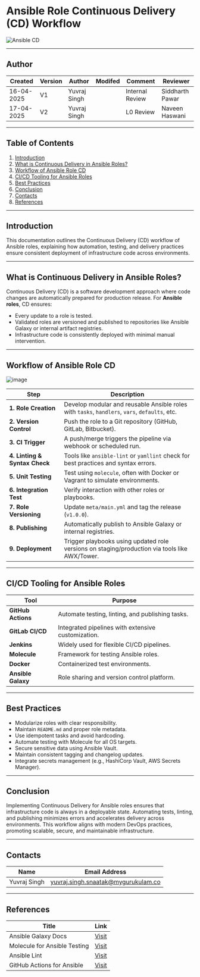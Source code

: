 
# **Ansible Role Continuous Delivery (CD) Workflow**

![Ansible CD](https://encrypted-tbn0.gstatic.com/images?q=tbn:ANd9GcRq_O1FjIawwNmP3cWpwCjJWTjBTMtuVNxAZqVa43wSbiItXY9-fb_jgZwlV0Wr_E47qw&usqp=CAU)

---
## Author
| Created     | Version | Author        | Modifed | Comment           | Reviewer         |
|-------------|---------|---------------|-------|------------|------------------|
| 16-04-2025  | V1      | Yuvraj Singh |  | Internal Review   | Siddharth Pawar  |
| 17-04-2025  | V2     | Yuvraj Singh  |  |   L0 Review     | Naveen Haswani  |


---

## **Table of Contents**

1. [Introduction](#introduction)  
2. [What is Continuous Delivery in Ansible Roles?](#what-is-continuous-delivery-in-ansible-roles)  
3. [Workflow of Ansible Role CD](#workflow-of-ansible-role-cd)  
4. [CI/CD Tooling for Ansible Roles](#cicd-tooling-for-ansible-roles)  
5. [Best Practices](#best-practices)  
6. [Conclusion](#conclusion)  
7. [Contacts](#contacts)  
8. [References](#references)  

---

## **Introduction**

This documentation outlines the Continuous Delivery (CD) workflow of Ansible roles, explaining how automation, testing, and delivery practices ensure consistent deployment of infrastructure code across environments.

---

## **What is Continuous Delivery in Ansible Roles?**

Continuous Delivery (CD) is a software development approach where code changes are automatically prepared for production release. For **Ansible roles**, CD ensures:

- Every update to a role is tested.
- Validated roles are versioned and published to repositories like Ansible Galaxy or internal artifact registries.
- Infrastructure code is consistently deployed with minimal manual intervention.

---

## **Workflow of Ansible Role CD**

![image](https://github.com/user-attachments/assets/fcdb067e-6714-4cb6-92b4-fe6ac93c011f)


| **Step**             | **Description**                                                                                 |
|----------------------|-------------------------------------------------------------------------------------------------|
| **1. Role Creation**  | Develop modular and reusable Ansible roles with `tasks`, `handlers`, `vars`, `defaults`, etc.  |
| **2. Version Control**| Push the role to a Git repository (GitHub, GitLab, Bitbucket).                                 |
| **3. CI Trigger**     | A push/merge triggers the pipeline via webhook or scheduled run.                               |
| **4. Linting & Syntax Check** | Tools like `ansible-lint` or `yamllint` check for best practices and syntax errors.   |
| **5. Unit Testing**   | Test using `molecule`, often with Docker or Vagrant to simulate environments.                  |
| **6. Integration Test**| Verify interaction with other roles or playbooks.                                              |
| **7. Role Versioning**| Update `meta/main.yml` and tag the release (`v1.0.0`).                                         |
| **8. Publishing**     | Automatically publish to Ansible Galaxy or internal registries.                                |
| **9. Deployment**     | Trigger playbooks using updated role versions on staging/production via tools like AWX/Tower.  |

---

## **CI/CD Tooling for Ansible Roles**

| **Tool**         | **Purpose**                                        |
|------------------|----------------------------------------------------|
| **GitHub Actions** | Automate testing, linting, and publishing tasks. |
| **GitLab CI/CD**  | Integrated pipelines with extensive customization.|
| **Jenkins**       | Widely used for flexible CI/CD pipelines.         |
| **Molecule**      | Framework for testing Ansible roles.              |
| **Docker**        | Containerized test environments.                  |
| **Ansible Galaxy**| Role sharing and version control platform.        |

---

## **Best Practices**

- Modularize roles with clear responsibility.
- Maintain `README.md` and proper role metadata.
- Use idempotent tasks and avoid hardcoding.
- Automate testing with Molecule for all OS targets.
- Secure sensitive data using Ansible Vault.
- Maintain consistent tagging and changelog updates.
- Integrate secrets management (e.g., HashiCorp Vault, AWS Secrets Manager).

---

## **Conclusion**

Implementing Continuous Delivery for Ansible roles ensures that infrastructure code is always in a deployable state. Automating tests, linting, and publishing minimizes errors and accelerates delivery across environments. This workflow aligns with modern DevOps practices, promoting scalable, secure, and maintainable infrastructure.

---

## **Contacts**

| Name         | Email Address                                 |
|--------------|-----------------------------------------------|
| Yuvraj Singh | yuvraj.singh.snaatak@mygurukulam.co           |

---

## **References**

| **Title**                        | **Link**                                                                                      |
|----------------------------------|-----------------------------------------------------------------------------------------------|
| Ansible Galaxy Docs              | [Visit](https://galaxy.ansible.com/docs/)                                                    |
| Molecule for Ansible Testing     | [Visit](https://www.jeffgeerling.com/blog/2018/testing-your-ansible-roles-molecule)                                          |
| Ansible Lint                     | [Visit](https://ansible-lint.readthedocs.io/en/latest/)                                      |
| GitHub Actions for Ansible       | [Visit](https://spacelift.io/blog/github-actions-ansible)                                                  |
